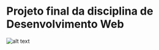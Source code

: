 # Projeto final da disciplina de Desenvolvimento Web
![alt text](https://cdn.discordapp.com/attachments/758409411021504556/790680578001076284/unknown.png)
